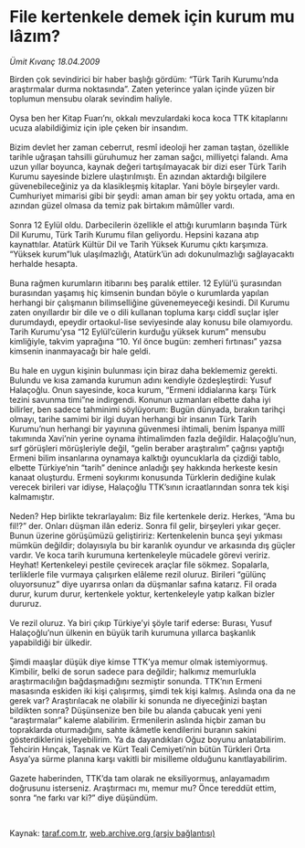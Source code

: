 # File kertenkele demek için kurum mu lâzım?

*Ümit Kıvanç 18.04.2009*

<div class="taraf_structure_2col_1zq">
<div class="margen_n">



 <p>Birden çok sevindirici bir haber başlığı gördüm: “Türk Tarih Kurumu’nda araştırmalar durma noktasında”. Zaten yeterince yalan içinde yüzen bir toplumun mensubu olarak sevindim haliyle. <br/><br/>Oysa ben her Kitap Fuarı’nı, okkalı mevzulardaki koca koca TTK kitaplarını ucuza alabildiğimiz için iple çeken bir insandım. <br/><br/>Bizim devlet her zaman ceberrut, resmî ideoloji her zaman taştan, özellikle tarihle uğraşan tahsilli güruhumuz her zaman sağcı, milliyetçi falandı. Ama uzun yıllar boyunca, kaynak değeri tartışılmayacak bir dizi eser Türk Tarih Kurumu sayesinde bizlere ulaştırılmıştı. En azından aktardığı bilgilere güvenebileceğiniz ya da klasikleşmiş kitaplar. Yani böyle birşeyler vardı. Cumhuriyet mimarisi gibi bir şeydi: aman aman bir şey yoktu ortada, ama en azından güzel olmasa da temiz pak birtakım mâmûller vardı. <br/><br/>Sonra 12 Eylül oldu. Darbecilerin özellikle el attığı kurumların başında Türk Dil Kurumu, Türk Tarih Kurumu filan geliyordu. Hepsini kazana atıp kaynattılar. Atatürk Kültür Dil ve Tarih Yüksek Kurumu çıktı karşımıza. “Yüksek kurum”luk ulaşılmazlığı, Atatürk’ün adı dokunulmazlığı sağlayacaktı herhalde hesapta. <br/><br/>Buna rağmen kurumların itibarını beş paralık ettiler. 12 Eylül’ü şurasından burasından yaşamış hiç kimsenin bundan böyle o kurumlarda yapılan herhangi bir çalışmanın bilimselliğine güvenemeyeceği kesindi. Dil Kurumu zaten onyıllardır bir dile ve o dili kullanan topluma karşı ciddî suçlar işler durumdaydı, epeydir ortaokul-lise seviyesinde alay konusu bile olamıyordu. Tarih Kurumu’ysa “12 Eylül’cülerin kurduğu yüksek kurum” mensubu kimliğiyle, takvim yaprağına “10. Yıl önce bugün: zemheri fırtınası” yazsa kimsenin inanmayacağı bir hale geldi. <br/><br/>Bu hale en uygun kişinin bulunması için biraz daha beklememiz gerekti. Bulundu ve kısa zamanda kurumun adını kendiyle özdeşleştirdi: Yusuf Halaçoğlu. Onun sayesinde, koca kurum, “Ermeni iddialarına karşı Türk tezini savunma timi”ne indirgendi. Konunun uzmanları elbette daha iyi bilirler, ben sadece tahminimi söylüyorum: Bugün dünyada, bırakın tarihçi olmayı, tarihe samimi bir ilgi duyan herhangi bir insanın Türk Tarih Kurumu’nun herhangi bir yayınına güvenmesi ihtimali, benim İspanya millî takımında Xavi’nin yerine oynama ihtimalimden fazla değildir. Halaçoğlu’nun, sırf görüşleri mörüşleriyle değil, “gelin beraber araştıralım” çağrısı yaptığı Ermeni bilim insanlarına oynamaya kalktığı oyuncuklarla da çizdiği tablo, elbette Türkiye’nin “tarih” denince anladığı şey hakkında herkeste kesin kanaat oluşturdu. Ermeni soykırımı konusunda Türklerin dediğine kulak verecek birileri var idiyse, Halaçoğlu TTK’sının icraatlarından sonra tek kişi kalmamıştır. <br/><br/>Neden? Hep birlikte tekrarlayalım: Biz file kertenkele deriz. Herkes, “Ama bu fil!?” der. Onları düşman ilân ederiz. Sonra fil gelir, birşeyleri yıkar geçer. Bunun üzerine görüşümüzü geliştiririz: Kertenkelenin bunca şeyi yıkması mümkün değildir; dolayısıyla bu bir karanlık oyundur ve arkasında dış güçler vardır. Ve koca tarih kurumuna kertenkeleyle mücadele görevi veririz. Heyhat! Kertenkeleyi pestile çevirecek araçlar file sökmez. Sopalarla, terliklerle file vurmaya çalışırken elâleme rezil oluruz. Birileri “gülünç oluyorsunuz” diye uyarırsa onları da düşmanlar safına katarız. Fil orada durur, kurum durur, kertenkele yoktur, kertenkeleyle yatıp kalkan bizler dururuz. <br/><br/>Ve rezil oluruz. Ya biri çıkıp Türkiye’yi şöyle tarif ederse: Burası, Yusuf Halaçoğlu’nun ülkenin en büyük tarih kurumuna yıllarca başkanlık yapabildiği bir ülkedir. <br/><br/>Şimdi maaşlar düşük diye kimse TTK’ya memur olmak istemiyormuş. Kimbilir, belki de sorun sadece para değildir; halkımız memurlukla araştırmacılığın bağdaşmadığını sezmiştir sonunda. TTK’nın Ermeni masasında eskiden iki kişi çalışırmış, şimdi tek kişi kalmış. Aslında ona da ne gerek var? Araştırılacak ne olabilir ki sonunda ne diyeceğinizi baştan bildikten sonra? Düşünsenize ben bile bu alanda çabucak yeni yeni “araştırmalar” kaleme alabilirim. Ermenilerin aslında hiçbir zaman bu topraklarda oturmadığını, sahte ikâmetle kendilerini buranın sakini gösterdiklerini işleyebilirim. Ya da dayandıkları Oğuz boyunu anlatabilirim. Tehcirin Hınçak, Taşnak ve Kürt Teali Cemiyeti’nin bütün Türkleri Orta Asya’ya sürme planına karşı vakitli bir misilleme olduğunu kanıtlayabilirim. <br/><br/>Gazete haberinden, TTK’da tam olarak ne eksiliyormuş, anlayamadım doğrusunu isterseniz. Araştırmacı mı, memur mu? Önce tereddüt ettim, sonra “ne farkı var ki?” diye düşündüm.</p>

<br/>


<div id="taraf_not">
</div>

</div>


</div>

Kaynak: [taraf.com.tr](http://www.taraf.com.tr:80/makale/5101.htm), [web.archive.org (arşiv bağlantısı)](http://web.archive.org/web/20090503170248/http://www.taraf.com.tr:80/makale/5101.htm)
